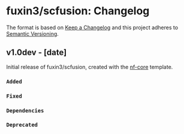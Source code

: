 # fuxin3/scfusion: Changelog

The format is based on [Keep a Changelog](https://keepachangelog.com/en/1.0.0/)
and this project adheres to [Semantic Versioning](https://semver.org/spec/v2.0.0.html).

## v1.0dev - [date]

Initial release of fuxin3/scfusion, created with the [nf-core](https://nf-co.re/) template.

### `Added`

### `Fixed`

### `Dependencies`

### `Deprecated`
